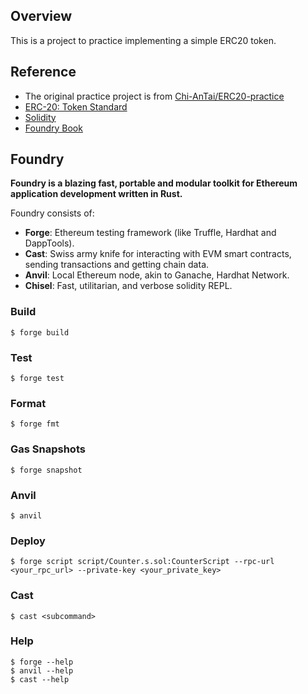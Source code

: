 ## Overview

This is a project to practice implementing a simple ERC20 token.

## Reference

- The original practice project is from [Chi-AnTai/ERC20-practice](https://github.com/Chi-AnTai/ERC20-practice)
- [ERC-20: Token Standard](https://eips.ethereum.org/EIPS/eip-20)
- [Solidity](https://soliditylang.org/)
- [Foundry Book](https://book.getfoundry.sh/)

## Foundry

**Foundry is a blazing fast, portable and modular toolkit for Ethereum application development written in Rust.**

Foundry consists of:

-   **Forge**: Ethereum testing framework (like Truffle, Hardhat and DappTools).
-   **Cast**: Swiss army knife for interacting with EVM smart contracts, sending transactions and getting chain data.
-   **Anvil**: Local Ethereum node, akin to Ganache, Hardhat Network.
-   **Chisel**: Fast, utilitarian, and verbose solidity REPL.

### Build

```shell
$ forge build
```

### Test

```shell
$ forge test
```

### Format

```shell
$ forge fmt
```

### Gas Snapshots

```shell
$ forge snapshot
```

### Anvil

```shell
$ anvil
```

### Deploy

```shell
$ forge script script/Counter.s.sol:CounterScript --rpc-url <your_rpc_url> --private-key <your_private_key>
```

### Cast

```shell
$ cast <subcommand>
```

### Help

```shell
$ forge --help
$ anvil --help
$ cast --help
```
